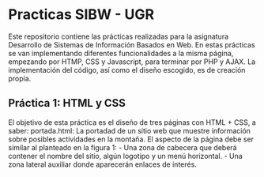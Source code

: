 # Practicas SIBW - UGR
Este repositorio contiene las prácticas realizadas para la asignatura Desarrollo de Sistemas de Información Basados en Web. En estas prácticas se van implementando diferentes funcionalidades a la misma página, empezando por HTMP, CSS y Javascript, para terminar por PHP y AJAX. La implementación del código, así como el diseño escogido, es de creación propia.

## Práctica 1: HTML y CSS
El objetivo de esta práctica es el diseño de tres páginas con HTML + CSS, a saber:
    portada.html: La portadad de un sitio web que muestre información sobre posibles actividades en la montaña. El aspecto de la página debe ser similar al planteado en la figura 1:
        - Una zona de cabecera que deberá contener el nombre del sitio, algún logotipo y un menú horizontal.
        - Una zona lateral auxiliar donde aparecerán enlaces de interés.

